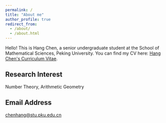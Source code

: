 ```yaml
---
permalink: /
title: "About me"
author_profile: true
redirect_from: 
  - /about/
  - /about.html
---
```


Hello! This is Hang Chen, a senior undergraduate student at the School of Mathematical Sciences, Peking University. You can find my CV here: [Hang Chen's Curriculum Vitae](../assets/CV_Hang_Chen.pdf).

Research Interest
-----
Number Theory, Arithmetic Geometry

Email Address
-----
chenhang@stu.pku.edu.cn
